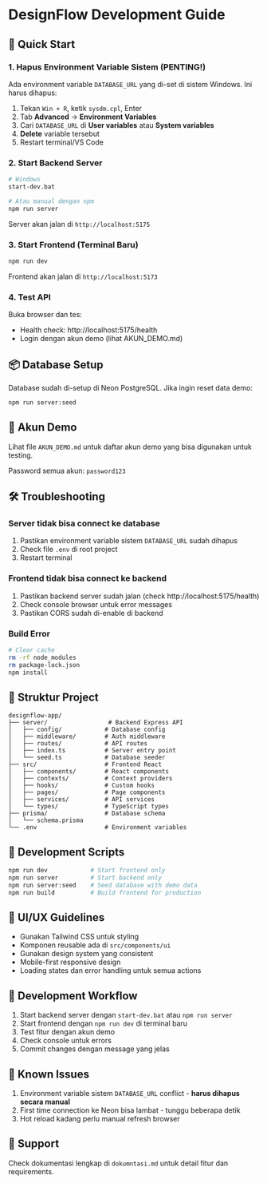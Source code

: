 # DesignFlow Development Guide

## 🚀 Quick Start

### 1. Hapus Environment Variable Sistem (PENTING!)

Ada environment variable `DATABASE_URL` yang di-set di sistem Windows. Ini harus dihapus:

1. Tekan `Win + R`, ketik `sysdm.cpl`, Enter
2. Tab **Advanced** → **Environment Variables**
3. Cari `DATABASE_URL` di **User variables** atau **System variables**
4. **Delete** variable tersebut
5. Restart terminal/VS Code

### 2. Start Backend Server

```bash
# Windows
start-dev.bat

# Atau manual dengan npm
npm run server
```

Server akan jalan di `http://localhost:5175`

### 3. Start Frontend (Terminal Baru)

```bash
npm run dev
```

Frontend akan jalan di `http://localhost:5173`

### 4. Test API

Buka browser dan tes:
- Health check: http://localhost:5175/health
- Login dengan akun demo (lihat AKUN_DEMO.md)

## 📦 Database Setup

Database sudah di-setup di Neon PostgreSQL. Jika ingin reset data demo:

```bash
npm run server:seed
```

## 🔐 Akun Demo

Lihat file `AKUN_DEMO.md` untuk daftar akun demo yang bisa digunakan untuk testing.

Password semua akun: `password123`

## 🛠️ Troubleshooting

### Server tidak bisa connect ke database

1. Pastikan environment variable sistem `DATABASE_URL` sudah dihapus
2. Check file `.env` di root project
3. Restart terminal

### Frontend tidak bisa connect ke backend

1. Pastikan backend server sudah jalan (check http://localhost:5175/health)
2. Check console browser untuk error messages
3. Pastikan CORS sudah di-enable di backend

### Build Error

```bash
# Clear cache
rm -rf node_modules
rm package-lock.json
npm install
```

## 📁 Struktur Project

```
designflow-app/
├── server/                 # Backend Express API
│   ├── config/            # Database config
│   ├── middleware/        # Auth middleware
│   ├── routes/            # API routes
│   ├── index.ts           # Server entry point
│   └── seed.ts            # Database seeder
├── src/                   # Frontend React
│   ├── components/        # React components
│   ├── contexts/          # Context providers
│   ├── hooks/             # Custom hooks
│   ├── pages/             # Page components
│   ├── services/          # API services
│   └── types/             # TypeScript types
├── prisma/                # Database schema
│   └── schema.prisma
└── .env                   # Environment variables
```

## 🔧 Development Scripts

```bash
npm run dev            # Start frontend only
npm run server         # Start backend only
npm run server:seed    # Seed database with demo data
npm run build          # Build frontend for production
```

## 🎨 UI/UX Guidelines

- Gunakan Tailwind CSS untuk styling
- Komponen reusable ada di `src/components/ui`
- Gunakan design system yang consistent
- Mobile-first responsive design
- Loading states dan error handling untuk semua actions

## 📝 Development Workflow

1. Start backend server dengan `start-dev.bat` atau `npm run server`
2. Start frontend dengan `npm run dev` di terminal baru
3. Test fitur dengan akun demo
4. Check console untuk errors
5. Commit changes dengan message yang jelas

## 🐛 Known Issues

1. Environment variable sistem `DATABASE_URL` conflict - **harus dihapus secara manual**
2. First time connection ke Neon bisa lambat - tunggu beberapa detik
3. Hot reload kadang perlu manual refresh browser

## 📮 Support

Check dokumentasi lengkap di `dokumntasi.md` untuk detail fitur dan requirements.
